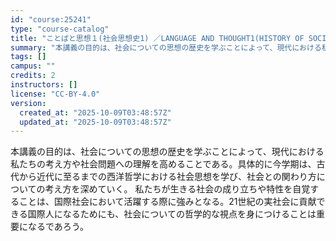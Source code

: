 ```yaml
---
id: "course:25241"
type: "course-catalog"
title: "ことばと思想１(社会思想史1) ／LANGUAGE AND THOUGHT1(HISTORY OF SOCIAL THOUGHT 1)"
summary: "本講義の目的は、社会についての思想の歴史を学ぶことによって、現代における私たちの考え方や社会問題への理解を高めることである。具体的に今学期は、古代から近代に至るまでの西洋哲学における社会思想を学び、社会との関わり方についての考え方を深めてい…"
tags: []
campus: ""
credits: 2
instructors: []
license: "CC-BY-4.0"
version:
  created_at: "2025-10-09T03:48:57Z"
  updated_at: "2025-10-09T03:48:57Z"
---
```

本講義の目的は、社会についての思想の歴史を学ぶことによって、現代における私たちの考え方や社会問題への理解を高めることである。具体的に今学期は、古代から近代に至るまでの西洋哲学における社会思想を学び、社会との関わり方についての考え方を深めていく。 私たちが生きる社会の成り立ちや特性を自覚することは、国際社会において活躍する際に強みとなる。21世紀の実社会に貢献できる国際人になるためにも、社会についての哲学的な視点を身につけることは重要になるであろう。
